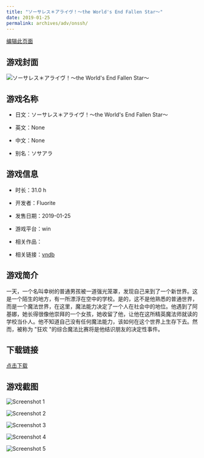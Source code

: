 ```yaml
---
title: "ソーサレス＊アライヴ！～the World's End Fallen Star～"
date: 2019-01-25
permalink: archives/adv/onssh/
---
```

[编辑此页面](https://github.com/ACG-3/ADV3-source/blob/main/source/_posts/%E3%82%BD%E3%83%BC%E3%82%B5%E3%83%AC%E3%82%B9%EF%BC%8A%E3%82%A2%E3%83%A9%E3%82%A4%E3%83%B4%EF%BC%81%EF%BD%9Ethe%20World%27s%20End%20Fallen%20Star%EF%BD%9E.md)

## 游戏封面

![ソーサレス＊アライヴ！～the World's End Fallen Star～](https://pan.timero.xyz/d/onedrive/img_lib_001/%E3%82%BD%E3%83%BC%E3%82%B5%E3%83%AC%E3%82%B9%EF%BC%8A%E3%82%A2%E3%83%A9%E3%82%A4%E3%83%B4%EF%BC%81%EF%BD%9Ethe%20World's%20End%20Fallen%20Star%EF%BD%9E_cover.avif)


## 游戏名称

- 日文：ソーサレス＊アライヴ！～the World's End Fallen Star～
- 英文：None
- 中文：None

- 别名：ソサアラ


## 游戏信息

- 时长：31.0 h
- 开发者：Fluorite
- 发售日期：2019-01-25
- 游戏平台：win
- 相关作品：

- 相关链接：[vndb](https://vndb.org/v23288)


## 游戏简介

一天，一个名叫幸树的普通男孩被一道强光笼罩，发现自己来到了一个新世界。这是一个陌生的地方，有一所漂浮在空中的学校。是的，这不是他熟悉的普通世界，而是一个魔法世界，在这里，魔法能力决定了一个人在社会中的地位。他遇到了阿基娜，她长得很像他崇拜的一个女孩，她收留了他，让他在这所精英魔法师就读的学校当仆人。他不知道自己没有任何魔法能力，该如何在这个世界上生存下去。然而，被称为 "狂欢 "的综合魔法比赛将是他结识朋友的决定性事件。




## 下载链接

[点击下载](https://pan.timero.xyz/onedrive/adv_lib_001/%E3%82%BD%E3%83%BC%E3%82%B5%E3%83%AC%E3%82%B9%EF%BC%8A%E3%82%A2%E3%83%A9%E3%82%A4%E3%83%B4%EF%BC%81%EF%BD%9Ethe%20World%27s%20End%20Fallen%20Star%EF%BD%9E)


## 游戏截图


![Screenshot 1](https://pan.timero.xyz/d/onedrive/img_lib_001/%E3%82%BD%E3%83%BC%E3%82%B5%E3%83%AC%E3%82%B9%EF%BC%8A%E3%82%A2%E3%83%A9%E3%82%A4%E3%83%B4%EF%BC%81%EF%BD%9Ethe%20World's%20End%20Fallen%20Star%EF%BD%9E_Screenshot_1.avif)

![Screenshot 2](https://pan.timero.xyz/d/onedrive/img_lib_001/%E3%82%BD%E3%83%BC%E3%82%B5%E3%83%AC%E3%82%B9%EF%BC%8A%E3%82%A2%E3%83%A9%E3%82%A4%E3%83%B4%EF%BC%81%EF%BD%9Ethe%20World's%20End%20Fallen%20Star%EF%BD%9E_Screenshot_2.avif)

![Screenshot 3](https://pan.timero.xyz/d/onedrive/img_lib_001/%E3%82%BD%E3%83%BC%E3%82%B5%E3%83%AC%E3%82%B9%EF%BC%8A%E3%82%A2%E3%83%A9%E3%82%A4%E3%83%B4%EF%BC%81%EF%BD%9Ethe%20World's%20End%20Fallen%20Star%EF%BD%9E_Screenshot_3.avif)

![Screenshot 4](https://pan.timero.xyz/d/onedrive/img_lib_001/%E3%82%BD%E3%83%BC%E3%82%B5%E3%83%AC%E3%82%B9%EF%BC%8A%E3%82%A2%E3%83%A9%E3%82%A4%E3%83%B4%EF%BC%81%EF%BD%9Ethe%20World's%20End%20Fallen%20Star%EF%BD%9E_Screenshot_4.avif)

![Screenshot 5](https://pan.timero.xyz/d/onedrive/img_lib_001/%E3%82%BD%E3%83%BC%E3%82%B5%E3%83%AC%E3%82%B9%EF%BC%8A%E3%82%A2%E3%83%A9%E3%82%A4%E3%83%B4%EF%BC%81%EF%BD%9Ethe%20World's%20End%20Fallen%20Star%EF%BD%9E_Screenshot_5.avif)

